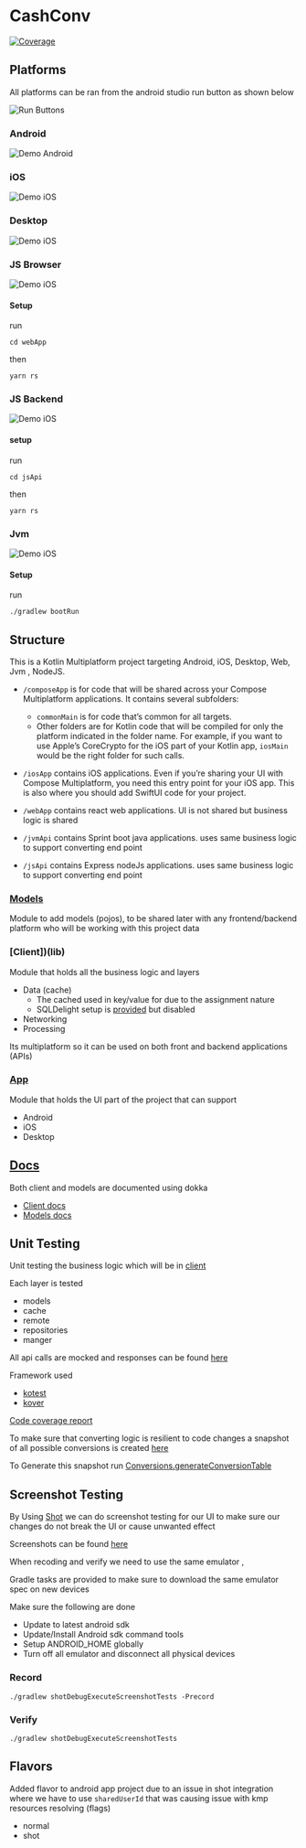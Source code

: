# CashConv

[![Coverage](docs/unit-test/badge.svg)](docs/unit-test/index.html)

## Platforms

All platforms can be ran from the android studio run button as shown below 

![Run Buttons](docs/images/run.png)



### Android

![Demo Android](docs/demos/android.gif)

### iOS

![Demo iOS](docs/demos/ios.gif)

### Desktop

![Demo iOS](docs/demos/desktop.gif)


### JS Browser

![Demo iOS](docs/demos/wepApp.gif)

#### Setup

run 

```shell
cd webApp
```
then 

```shell
yarn rs
```

### JS Backend

![Demo iOS](docs/demos/jsApi.gif)

#### setup
run

```shell
cd jsApi
```
then

```shell
yarn rs
```

### Jvm

![Demo iOS](docs/demos/jvmApi.gif)

#### Setup 

run 

```shell
./gradlew bootRun
```

## Structure 

This is a Kotlin Multiplatform project targeting Android, iOS, Desktop, Web, Jvm , NodeJS.

* `/composeApp` is for code that will be shared across your Compose Multiplatform applications.
  It contains several subfolders:
  - `commonMain` is for code that’s common for all targets.
  - Other folders are for Kotlin code that will be compiled for only the platform indicated in the folder name.
    For example, if you want to use Apple’s CoreCrypto for the iOS part of your Kotlin app,
    `iosMain` would be the right folder for such calls.

* `/iosApp` contains iOS applications. Even if you’re sharing your UI with Compose Multiplatform,
  you need this entry point for your iOS app. This is also where you should add SwiftUI code for your project.

* `/webApp` contains react web applications. UI is not shared but business logic is shared
* `/jvmApi` contains Sprint boot java applications. uses same business logic to support converting end point
* `/jsApi` contains Express nodeJs applications. uses same business logic to support converting end point


### [Models](models)

Module to add models (pojos), to be shared later with any frontend/backend platform who will be working with this project data

### [Client])(lib)

Module that holds all the business logic and layers 

- Data (cache)
  - The cached used in key/value for due to the assignment nature
  - SQLDelight setup is [provided](lib/src/commonMain/sqldelight) but disabled   
- Networking
- Processing

Its multiplatform so it can be used on both front and backend applications (APIs)

### [App](composeApp)

Module that holds the UI part of the project that can support 

* Android
* iOS
* Desktop

## [Docs](docs)

Both client and models are documented using dokka
* [Client docs](docs/client/index.html)
* [Models docs](docs/models/index.html)

## Unit Testing

Unit testing the business logic which will be in [client](lib)

Each layer is tested 

* models
* cache
* remote
* repositories
* manger

All api calls are mocked and responses can be found [here](lib/src/commonTest/resources) 

Framework used 

* [kotest](https://kotest.io/)
* [kover](https://github.com/Kotlin/kotlinx-kover)

[Code coverage report](docs/unit-test/index.html)

To make sure that converting logic is resilient to code changes a snapshot of all possible conversions is created [here](lib/src/commonTest/resources/conversions)

To Generate this snapshot run [Conversions.generateConversionTable](lib/src/androidUnitTest/kotlin/Conversions.kt) 

## Screenshot Testing

By Using [Shot](https://github.com/pedrovgs/Shot) we can do screenshot testing for our UI to make sure our changes do not break the UI or cause unwanted effect

Screenshots can be found [here](composeApp/screenshots)

When recoding and verify we need to use the same emulator , 

Gradle tasks are provided to make sure to download the same emulator spec on new devices 

Make sure the following are done 
* Update to latest android sdk
* Update/Install Android sdk command tools
* Setup ANDROID_HOME globally
* Turn off all emulator and disconnect all physical devices

### Record

```shell
./gradlew shotDebugExecuteScreenshotTests -Precord 
```
### Verify

```shell
./gradlew shotDebugExecuteScreenshotTests 
```

## Flavors 

Added flavor to android app project due to an issue in shot integration where we have to use `sharedUserId` that was causing issue with kmp resources resolving (flags)

* normal
* shot